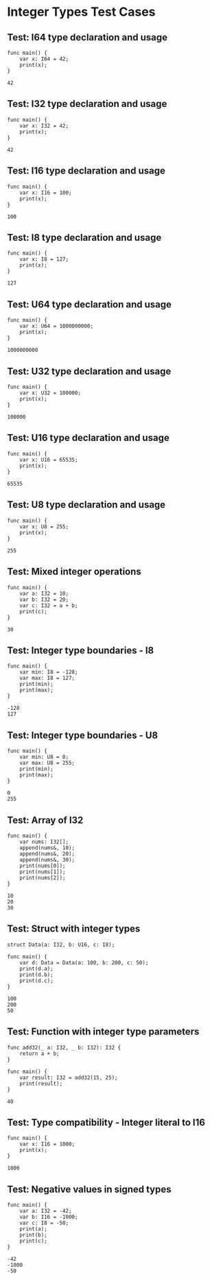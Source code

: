 # Integer Types Test Cases

## Test: I64 type declaration and usage
```zong-program
func main() {
    var x: I64 = 42;
    print(x);
}
```
```execute
42
```

## Test: I32 type declaration and usage
```zong-program
func main() {
    var x: I32 = 42;
    print(x);
}
```
```execute
42
```

## Test: I16 type declaration and usage
```zong-program
func main() {
    var x: I16 = 100;
    print(x);
}
```
```execute
100
```

## Test: I8 type declaration and usage
```zong-program
func main() {
    var x: I8 = 127;
    print(x);
}
```
```execute
127
```

## Test: U64 type declaration and usage
```zong-program
func main() {
    var x: U64 = 1000000000;
    print(x);
}
```
```execute
1000000000
```

## Test: U32 type declaration and usage
```zong-program
func main() {
    var x: U32 = 100000;
    print(x);
}
```
```execute
100000
```

## Test: U16 type declaration and usage
```zong-program
func main() {
    var x: U16 = 65535;
    print(x);
}
```
```execute
65535
```

## Test: U8 type declaration and usage
```zong-program
func main() {
    var x: U8 = 255;
    print(x);
}
```
```execute
255
```

## Test: Mixed integer operations
```zong-program
func main() {
    var a: I32 = 10;
    var b: I32 = 20;
    var c: I32 = a + b;
    print(c);
}
```
```execute
30
```

## Test: Integer type boundaries - I8
```zong-program
func main() {
    var min: I8 = -128;
    var max: I8 = 127;
    print(min);
    print(max);
}
```
```execute
-128
127
```

## Test: Integer type boundaries - U8
```zong-program
func main() {
    var min: U8 = 0;
    var max: U8 = 255;
    print(min);
    print(max);
}
```
```execute
0
255
```

## Test: Array of I32
```zong-program
func main() {
    var nums: I32[];
    append(nums&, 10);
    append(nums&, 20);
    append(nums&, 30);
    print(nums[0]);
    print(nums[1]);
    print(nums[2]);
}
```
```execute
10
20
30
```

## Test: Struct with integer types
```zong-program
struct Data(a: I32, b: U16, c: I8);

func main() {
    var d: Data = Data(a: 100, b: 200, c: 50);
    print(d.a);
    print(d.b);
    print(d.c);
}
```
```execute
100
200
50
```

## Test: Function with integer type parameters
```zong-program
func add32(_ a: I32, _ b: I32): I32 {
    return a + b;
}

func main() {
    var result: I32 = add32(15, 25);
    print(result);
}
```
```execute
40
```

## Test: Type compatibility - Integer literal to I16
```zong-program
func main() {
    var x: I16 = 1000;
    print(x);
}
```
```execute
1000
```

## Test: Negative values in signed types
```zong-program
func main() {
    var a: I32 = -42;
    var b: I16 = -1000;
    var c: I8 = -50;
    print(a);
    print(b);
    print(c);
}
```
```execute
-42
-1000
-50
```
